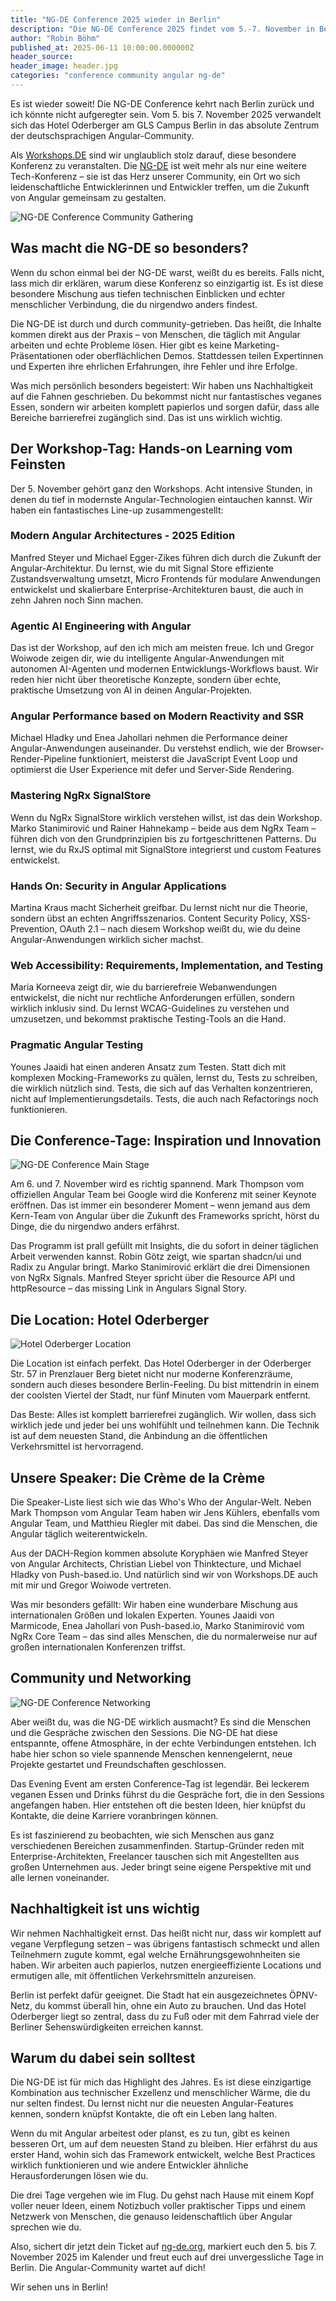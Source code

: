 ```yaml
---
title: "NG-DE Conference 2025 wieder in Berlin"
description: "Die NG-DE Conference 2025 findet vom 5.-7. November in Berlin statt. Workshops.DE präsentiert drei Tage voller Angular-Expertise, Community-Spirit und wegweisender Technologien."
author: "Robin Böhm"
published_at: 2025-06-11 10:00:00.000000Z
header_source:
header_image: header.jpg
categories: "conference community angular ng-de"
---
```


Es ist wieder soweit! Die NG-DE Conference kehrt nach Berlin zurück und ich könnte nicht aufgeregter sein. Vom 5. bis 7. November 2025 verwandelt sich das Hotel Oderberger am GLS Campus Berlin in das absolute Zentrum der deutschsprachigen Angular-Community.

Als [Workshops.DE](https://workshops.de) sind wir unglaublich stolz darauf, diese besondere Konferenz zu veranstalten. Die [NG-DE](https://ng-de.org/) ist weit mehr als nur eine weitere Tech-Konferenz – sie ist das Herz unserer Community, ein Ort wo sich leidenschaftliche Entwicklerinnen und Entwickler treffen, um die Zukunft von Angular gemeinsam zu gestalten.

<p class="left">
<img
style="max-width: 80%"
src="/shared/assets/img/placeholder-image.svg" alt="NG-DE Conference Community Gathering"
class="lazy img-fluid img-rounded" data-src="community-gathering.jpg" data-srcset="community-gathering.jpg"
/>
</p>

## Was macht die NG-DE so besonders?

Wenn du schon einmal bei der NG-DE warst, weißt du es bereits. Falls nicht, lass mich dir erklären, warum diese Konferenz so einzigartig ist. Es ist diese besondere Mischung aus tiefen technischen Einblicken und echter menschlicher Verbindung, die du nirgendwo anders findest.

Die NG-DE ist durch und durch community-getrieben. Das heißt, die Inhalte kommen direkt aus der Praxis – von Menschen, die täglich mit Angular arbeiten und echte Probleme lösen. Hier gibt es keine Marketing-Präsentationen oder oberflächlichen Demos. Stattdessen teilen Expertinnen und Experten ihre ehrlichen Erfahrungen, ihre Fehler und ihre Erfolge.

Was mich persönlich besonders begeistert: Wir haben uns Nachhaltigkeit auf die Fahnen geschrieben. Du bekommst nicht nur fantastisches veganes Essen, sondern wir arbeiten komplett papierlos und sorgen dafür, dass alle Bereiche barrierefrei zugänglich sind. Das ist uns wirklich wichtig.

## Der Workshop-Tag: Hands-on Learning vom Feinsten

Der 5. November gehört ganz den Workshops. Acht intensive Stunden, in denen du tief in modernste Angular-Technologien eintauchen kannst. Wir haben ein fantastisches Line-up zusammengestellt:

### Modern Angular Architectures - 2025 Edition

Manfred Steyer und Michael Egger-Zikes führen dich durch die Zukunft der Angular-Architektur. Du lernst, wie du mit Signal Store effiziente Zustandsverwaltung umsetzt, Micro Frontends für modulare Anwendungen entwickelst und skalierbare Enterprise-Architekturen baust, die auch in zehn Jahren noch Sinn machen.

### Agentic AI Engineering with Angular

Das ist der Workshop, auf den ich mich am meisten freue. Ich und Gregor Woiwode zeigen dir, wie du intelligente Angular-Anwendungen mit autonomen AI-Agenten und modernen Entwicklungs-Workflows baust. Wir reden hier nicht über theoretische Konzepte, sondern über echte, praktische Umsetzung von AI in deinen Angular-Projekten.

### Angular Performance based on Modern Reactivity and SSR

Michael Hladky und Enea Jahollari nehmen die Performance deiner Angular-Anwendungen auseinander. Du verstehst endlich, wie der Browser-Render-Pipeline funktioniert, meisterst die JavaScript Event Loop und optimierst die User Experience mit defer und Server-Side Rendering.

### Mastering NgRx SignalStore

Wenn du NgRx SignalStore wirklich verstehen willst, ist das dein Workshop. Marko Stanimirović und Rainer Hahnekamp – beide aus dem NgRx Team – führen dich von den Grundprinzipien bis zu fortgeschrittenen Patterns. Du lernst, wie du RxJS optimal mit SignalStore integrierst und custom Features entwickelst.

### Hands On: Security in Angular Applications

Martina Kraus macht Sicherheit greifbar. Du lernst nicht nur die Theorie, sondern übst an echten Angriffsszenarios. Content Security Policy, XSS-Prevention, OAuth 2.1 – nach diesem Workshop weißt du, wie du deine Angular-Anwendungen wirklich sicher machst.

### Web Accessibility: Requirements, Implementation, and Testing

Maria Korneeva zeigt dir, wie du barrierefreie Webanwendungen entwickelst, die nicht nur rechtliche Anforderungen erfüllen, sondern wirklich inklusiv sind. Du lernst WCAG-Guidelines zu verstehen und umzusetzen, und bekommst praktische Testing-Tools an die Hand.

### Pragmatic Angular Testing

Younes Jaaidi hat einen anderen Ansatz zum Testen. Statt dich mit komplexen Mocking-Frameworks zu quälen, lernst du, Tests zu schreiben, die wirklich nützlich sind. Tests, die sich auf das Verhalten konzentrieren, nicht auf Implementierungsdetails. Tests, die auch nach Refactorings noch funktionieren.

## Die Conference-Tage: Inspiration und Innovation

<p class="left">
<img
style="max-width: 80%"
src="/shared/assets/img/placeholder-image.svg" alt="NG-DE Conference Main Stage"
class="lazy img-fluid img-rounded" data-src="main-stage.jpg" data-srcset="main-stage.jpg"
/>
</p>

Am 6. und 7. November wird es richtig spannend. Mark Thompson vom offiziellen Angular Team bei Google wird die Konferenz mit seiner Keynote eröffnen. Das ist immer ein besonderer Moment – wenn jemand aus dem Kern-Team von Angular über die Zukunft des Frameworks spricht, hörst du Dinge, die du nirgendwo anders erfährst.

Das Programm ist prall gefüllt mit Insights, die du sofort in deiner täglichen Arbeit verwenden kannst. Robin Götz zeigt, wie spartan shadcn/ui und Radix zu Angular bringt. Marko Stanimirović erklärt die drei Dimensionen von NgRx Signals. Manfred Steyer spricht über die Resource API und httpResource – das missing Link in Angulars Signal Story.

## Die Location: Hotel Oderberger

<p class="left">
<img
style="max-width: 80%"
src="/shared/assets/img/placeholder-image.svg" alt="Hotel Oderberger Location"
class="lazy img-fluid img-rounded" data-src="venue-berlin.jpg" data-srcset="venue-berlin.jpg"
/>
</p>

Die Location ist einfach perfekt. Das Hotel Oderberger in der Oderberger Str. 57 in Prenzlauer Berg bietet nicht nur moderne Konferenzräume, sondern auch dieses besondere Berlin-Feeling. Du bist mittendrin in einem der coolsten Viertel der Stadt, nur fünf Minuten vom Mauerpark entfernt.

Das Beste: Alles ist komplett barrierefrei zugänglich. Wir wollen, dass sich wirklich jede und jeder bei uns wohlfühlt und teilnehmen kann. Die Technik ist auf dem neuesten Stand, die Anbindung an die öffentlichen Verkehrsmittel ist hervorragend.

## Unsere Speaker: Die Crème de la Crème

Die Speaker-Liste liest sich wie das Who's Who der Angular-Welt. Neben Mark Thompson vom Angular Team haben wir Jens Kühlers, ebenfalls vom Angular Team, und Matthieu Riegler mit dabei. Das sind die Menschen, die Angular täglich weiterentwickeln.

Aus der DACH-Region kommen absolute Koryphäen wie Manfred Steyer von Angular Architects, Christian Liebel von Thinktecture, und Michael Hladky von Push-based.io. Und natürlich sind wir von Workshops.DE auch mit mir und Gregor Woiwode vertreten.

Was mir besonders gefällt: Wir haben eine wunderbare Mischung aus internationalen Größen und lokalen Experten. Younes Jaaidi von Marmicode, Enea Jahollari von Push-based.io, Marko Stanimirović vom NgRx Core Team – das sind alles Menschen, die du normalerweise nur auf großen internationalen Konferenzen triffst.

## Community und Networking

<p class="left">
<img
style="max-width: 80%"
src="/shared/assets/img/placeholder-image.svg" alt="NG-DE Conference Networking"
class="lazy img-fluid img-rounded" data-src="networking.jpg" data-srcset="networking.jpg"
/>
</p>

Aber weißt du, was die NG-DE wirklich ausmacht? Es sind die Menschen und die Gespräche zwischen den Sessions. Die NG-DE hat diese entspannte, offene Atmosphäre, in der echte Verbindungen entstehen. Ich habe hier schon so viele spannende Menschen kennengelernt, neue Projekte gestartet und Freundschaften geschlossen.

Das Evening Event am ersten Conference-Tag ist legendär. Bei leckerem veganen Essen und Drinks führst du die Gespräche fort, die in den Sessions angefangen haben. Hier entstehen oft die besten Ideen, hier knüpfst du Kontakte, die deine Karriere voranbringen können.

Es ist faszinierend zu beobachten, wie sich Menschen aus ganz verschiedenen Bereichen zusammenfinden. Startup-Gründer reden mit Enterprise-Architekten, Freelancer tauschen sich mit Angestellten aus großen Unternehmen aus. Jeder bringt seine eigene Perspektive mit und alle lernen voneinander.

## Nachhaltigkeit ist uns wichtig

Wir nehmen Nachhaltigkeit ernst. Das heißt nicht nur, dass wir komplett auf vegane Verpflegung setzen – was übrigens fantastisch schmeckt und allen Teilnehmern zugute kommt, egal welche Ernährungsgewohnheiten sie haben. Wir arbeiten auch papierlos, nutzen energieeffiziente Locations und ermutigen alle, mit öffentlichen Verkehrsmitteln anzureisen.

Berlin ist perfekt dafür geeignet. Die Stadt hat ein ausgezeichnetes ÖPNV-Netz, du kommst überall hin, ohne ein Auto zu brauchen. Und das Hotel Oderberger liegt so zentral, dass du zu Fuß oder mit dem Fahrrad viele der Berliner Sehenswürdigkeiten erreichen kannst.

## Warum du dabei sein solltest

Die NG-DE ist für mich das Highlight des Jahres. Es ist diese einzigartige Kombination aus technischer Exzellenz und menschlicher Wärme, die du nur selten findest. Du lernst nicht nur die neuesten Angular-Features kennen, sondern knüpfst Kontakte, die oft ein Leben lang halten.

Wenn du mit Angular arbeitest oder planst, es zu tun, gibt es keinen besseren Ort, um auf dem neuesten Stand zu bleiben. Hier erfährst du aus erster Hand, wohin sich das Framework entwickelt, welche Best Practices wirklich funktionieren und wie andere Entwickler ähnliche Herausforderungen lösen wie du.

Die drei Tage vergehen wie im Flug. Du gehst nach Hause mit einem Kopf voller neuer Ideen, einem Notizbuch voller praktischer Tipps und einem Netzwerk von Menschen, die genauso leidenschaftlich über Angular sprechen wie du.

Also, sichert dir jetzt dein Ticket auf [ng-de.org](https://ng-de.org/), markiert euch den 5. bis 7. November 2025 im Kalender und freut euch auf drei unvergessliche Tage in Berlin. Die Angular-Community wartet auf dich!

Wir sehen uns in Berlin!